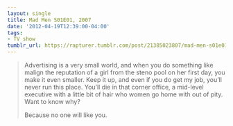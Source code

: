 ```yaml
---
layout: single
title: Mad Men S01E01, 2007
date: '2012-04-19T12:39:00-04:00'
tags:
- TV show
tumblr_url: https://rapturer.tumblr.com/post/21385023807/mad-men-s01e01-2007
---
```

> Advertising is a very small world, and when you do something like malign the reputation of a girl from the steno pool on her first day, you make it even smaller. Keep it up, and even if you do get my job, you’ll never run this place. You’ll die in that corner office, a mid-level executive with a little bit of hair who women go home with out of pity. Want to know why?
> 
> Because no one will like you.

